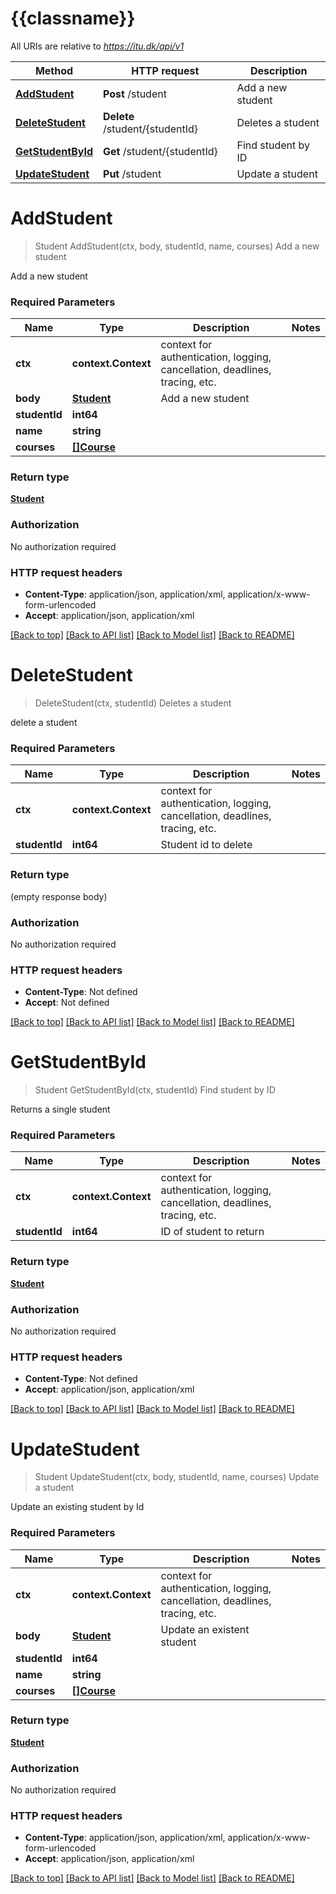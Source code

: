 # {{classname}}

All URIs are relative to *https://itu.dk/api/v1*

Method | HTTP request | Description
------------- | ------------- | -------------
[**AddStudent**](StudentApi.md#AddStudent) | **Post** /student | Add a new student
[**DeleteStudent**](StudentApi.md#DeleteStudent) | **Delete** /student/{studentId} | Deletes a student
[**GetStudentById**](StudentApi.md#GetStudentById) | **Get** /student/{studentId} | Find student by ID
[**UpdateStudent**](StudentApi.md#UpdateStudent) | **Put** /student | Update a student

# **AddStudent**
> Student AddStudent(ctx, body, studentId, name, courses)
Add a new student

Add a new student

### Required Parameters

Name | Type | Description  | Notes
------------- | ------------- | ------------- | -------------
 **ctx** | **context.Context** | context for authentication, logging, cancellation, deadlines, tracing, etc.
  **body** | [**Student**](Student.md)| Add a new student | 
  **studentId** | **int64**|  | 
  **name** | **string**|  | 
  **courses** | [**[]Course**](Course.md)|  | 

### Return type

[**Student**](student.md)

### Authorization

No authorization required

### HTTP request headers

 - **Content-Type**: application/json, application/xml, application/x-www-form-urlencoded
 - **Accept**: application/json, application/xml

[[Back to top]](#) [[Back to API list]](../README.md#documentation-for-api-endpoints) [[Back to Model list]](../README.md#documentation-for-models) [[Back to README]](../README.md)

# **DeleteStudent**
> DeleteStudent(ctx, studentId)
Deletes a student

delete a student

### Required Parameters

Name | Type | Description  | Notes
------------- | ------------- | ------------- | -------------
 **ctx** | **context.Context** | context for authentication, logging, cancellation, deadlines, tracing, etc.
  **studentId** | **int64**| Student id to delete | 

### Return type

 (empty response body)

### Authorization

No authorization required

### HTTP request headers

 - **Content-Type**: Not defined
 - **Accept**: Not defined

[[Back to top]](#) [[Back to API list]](../README.md#documentation-for-api-endpoints) [[Back to Model list]](../README.md#documentation-for-models) [[Back to README]](../README.md)

# **GetStudentById**
> Student GetStudentById(ctx, studentId)
Find student by ID

Returns a single student

### Required Parameters

Name | Type | Description  | Notes
------------- | ------------- | ------------- | -------------
 **ctx** | **context.Context** | context for authentication, logging, cancellation, deadlines, tracing, etc.
  **studentId** | **int64**| ID of student to return | 

### Return type

[**Student**](student.md)

### Authorization

No authorization required

### HTTP request headers

 - **Content-Type**: Not defined
 - **Accept**: application/json, application/xml

[[Back to top]](#) [[Back to API list]](../README.md#documentation-for-api-endpoints) [[Back to Model list]](../README.md#documentation-for-models) [[Back to README]](../README.md)

# **UpdateStudent**
> Student UpdateStudent(ctx, body, studentId, name, courses)
Update a student

Update an existing student by Id

### Required Parameters

Name | Type | Description  | Notes
------------- | ------------- | ------------- | -------------
 **ctx** | **context.Context** | context for authentication, logging, cancellation, deadlines, tracing, etc.
  **body** | [**Student**](Student.md)| Update an existent student | 
  **studentId** | **int64**|  | 
  **name** | **string**|  | 
  **courses** | [**[]Course**](Course.md)|  | 

### Return type

[**Student**](student.md)

### Authorization

No authorization required

### HTTP request headers

 - **Content-Type**: application/json, application/xml, application/x-www-form-urlencoded
 - **Accept**: application/json, application/xml

[[Back to top]](#) [[Back to API list]](../README.md#documentation-for-api-endpoints) [[Back to Model list]](../README.md#documentation-for-models) [[Back to README]](../README.md)

